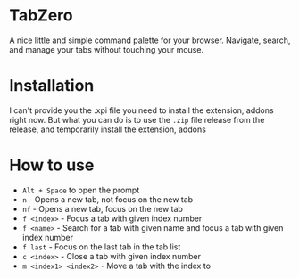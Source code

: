 
# TabZero

A nice little and simple command palette for your browser. Navigate, search, and manage your tabs without touching your mouse.

# Installation

I can't provide you the .xpi file you need to install the extension, addons right now. But what you can do is to use the `.zip` file release from the release, and temporarily install the extension, addons

# How to use

- `Alt + Space` to open the prompt
- `n` - Opens a new tab, not focus on the new tab
- `nf` - Opens a new tab, focus on the new tab
- `f <index>` - Focus a tab with given index number
- `f <name>` - Search for a tab with given name and focus a tab with given index number
- `f last` - Focus on the last tab in the tab list
- `c <index>` - Close a tab with given index number
- `m <index1> <index2>` - Move a tab with the index <index1> to <index2>
